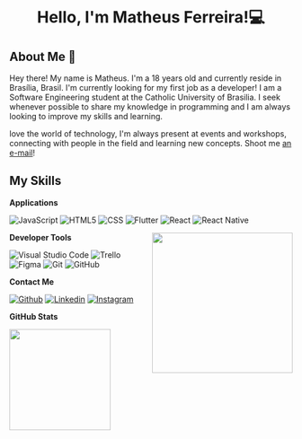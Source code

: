 <h1 align="center">Hello, I'm Matheus Ferreira!💻</h1>

## About Me :wave:

Hey there! My name is Matheus. I'm a 18 years old and currently reside in Brasília, Brasil. I'm currently looking for my first job as a developer! I am a Software Engineering student at the Catholic University of Brasilia.
I seek whenever possible to share my knowledge in programming and I am always looking to improve my skills and learning. 

 love the world of technology, I'm always present at events and workshops, connecting with people in the field and learning new concepts. Shoot me [an e-mail](mailto:1soninho321@gmail.com)! 



 ## My Skills

 **Applications**

![JavaScript](https://img.shields.io/badge/-JavaScript-333333?style=flat&logo=javascript)
![HTML5](https://img.shields.io/badge/-HTML5-333333?style=flat&logo=HTML5)
![CSS](https://img.shields.io/badge/-CSS-333333?style=flat&logo=CSS3&logoColor=1572B6)
![Flutter](https://img.shields.io/badge/-Flutter-333333?style=flat&logo=Flutter)
![React](https://img.shields.io/badge/-React-333333?style=flat&logo=react)
![React Native](https://img.shields.io/badge/-React%20Native-333333?style=flat&logo=react)

<img align= "right" width= "250" src= "https://pa1.narvii.com/6580/8098c6e9207376889eeb0532d9f5a0723c4d73f5_hq.gif"/>

**Developer Tools**

![Visual Studio Code](https://img.shields.io/badge/-Visual%20Studio%20Code-333333?style=flat&logo=visual-studio-code&logoColor=007ACC)
![Trello](https://img.shields.io/badge/-Trello-333333?style=flat&logo=trello&logoColor=007ACC)
![Figma](https://img.shields.io/badge/-Figma-333333?style=flat&logo=figma&logoColor=007ACC)
![Git](https://img.shields.io/badge/-Git-333333?style=flat&logo=git)
![GitHub](https://img.shields.io/badge/-GitHub-333333?style=flat&logo=github)

**Contact Me**

[![Github](https://img.shields.io/badge/-Github-333?style=flat&logo=Github&logoColor=white)](https://github.com/matfsouza/)
[![Linkedin](https://img.shields.io/badge/-LinkedIn-blue?style=flat&logo=Linkedin&logoColor=white)](https://www.linkedin.com/in/matheus-ferreira-de-souza-303b43264/)
[![Instagram](https://img.shields.io/badge/-Instagram-c13584?style=flat&labelColor=c13584&logo=instagram&logoColor=white)](https://www.instagram.com/444ths/)

**GitHub Stats**

<a href="https://github.com/matfsouza" title="Matheus Profile">
  <img height="180em" src="https://github-readme-stats.vercel.app/api?username=matfsouza&show_icons=true&title_color=783c00&text_color=af552e&icon_color=783c00&bg_color=f8efd4&cache_seconds=2300" />
</a>

